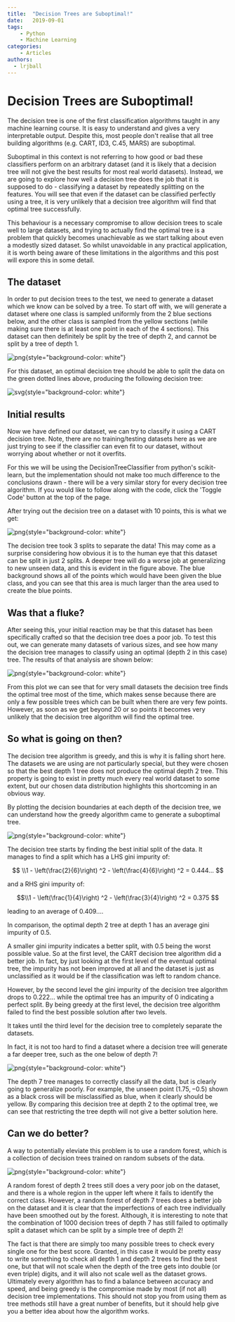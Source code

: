 ```yaml
---
title:  "Decision Trees are Suboptimal!"
date:   2019-09-01
tags:
    - Python
    - Machine Learning
categories:
    - Articles
authors:
  - lrjball
---
```


# Decision Trees are Suboptimal!

The decision tree is one of the first classification algorithms taught in any machine learning course. It is easy to understand and gives a very interpretable output. Despite this, most people don't realise that all tree building algorithms (e.g. CART, ID3, C.45, MARS) are suboptimal.

<!-- more -->

Suboptimal in this context is not referring to how good or bad these classifiers perform on an arbitrary dataset (and it is likely that a decision tree will not give the best results for most real world datasets). Instead, we are going to explore how well a decision tree does the job that it is supposed to do - classifying a dataset by repeatedly splitting on the features. You will see that even if the dataset can be classified perfectly using a tree, it is very unlikely that a decision tree algorithm will find that optimal tree successfully.

This behaviour is a necessary compromise to allow decision trees to scale well to large datasets, and trying to actually find the optimal tree is a problem that quickly becomes unachievable as we start talking about even a modestly sized dataset. So whilst unavoidable in any practical application, it is worth being aware of these limitations in the algorithms and this post will expore this in some detail.


## The dataset


In order to put decision trees to the test, we need to generate a dataset which we know can be solved by a tree. To start off with, we will generate a dataset where one class is sampled uniformly from the 2 blue sections below, and the other class is sampled from the yellow sections (while making sure there is at least one point in each of the 4 sections). This dataset can then definitely be split by the tree of depth 2, and cannot be split by a tree of depth 1.


![png](/assets/suboptimal_decision_trees/output_5_0.png){style="background-color: white"}


For this dataset, an optimal decision tree should be able to split the data on the green dotted lines above, 
producing the following decision tree:






![svg](/assets/suboptimal_decision_trees/output_7_0.svg){style="background-color: white"}



## Initial results

Now we have defined our dataset, we can try to classify it using a CART decision tree. Note, there are no training/testing datasets here as we are just trying to see if the classifier can even fit to our dataset, without worrying about whether or not it overfits. 

For this we will be using the DecisionTreeClassifier from python's scikit-learn, but the implementation should not make too much difference to the conclusions drawn - there will be a very similar story for every decision tree algorithm. If you would like to follow along with the code, click the 'Toggle Code' button at the top of the page.

After trying out the decision tree on a dataset with 10 points, this is what we get:


![png](/assets/suboptimal_decision_trees/output_9_1.png){style="background-color: white"}


The decision tree took 3 splits to separate the data! This may come as a surprise considering how obvious it is to the human eye that this dataset can be split in just 2 splits. A deeper tree will do a worse job at generalizing to new unseen data, and this is evident in the figure above. The blue background shows all of the points which would have been given the blue class, and you can see that this area is much larger than the area used to create the blue points.

## Was that a fluke?

After seeing this, your initial reaction may be that this dataset has been specifically crafted so that the decision tree does a poor job. To test this out, we can generate many datasets of various sizes, and see how many the decision tree manages to classify using an optimal (depth 2 in this case) tree. The results of that analysis are shown below:

![png](/assets/suboptimal_decision_trees/output_11_0.png){style="background-color: white"}


From this plot we can see that for very small datasets the decision tree finds the optimal tree most of the time, which makes sense because there are only a few possible trees which can be built when there are very few points. However, as soon as we get beyond 20 or so points it becomes very unlikely that the decision tree algorithm will find the optimal tree.

## So what is going on then?

The decision tree algorithm is greedy, and this is why it is falling short here. The datasets we are using are not particularly special, but they were chosen so that the best depth 1 tree does not produce the optimal depth 2 tree. This property is going to exist in pretty much every real world dataset to some extent, but our chosen data distribution highlights this shortcoming in an obvious way.

By plotting the decision boundaries at each depth of the decision tree, we can understand how the greedy algorithm came to generate a suboptimal tree.


![png](/assets/suboptimal_decision_trees/output_13_0.png){style="background-color: white"}


The decision tree starts by finding the best initial split of the data. It manages to find a split which has a LHS gini impurity of:

$$
\\1 - \left(\frac{2}{6}\right) ^2 - \left(\frac{4}{6}\right) ^2 = 0.444... 
$$

and a RHS gini impurity of:

$$\\1 - \left(\frac{1}{4}\right) ^2 - \left(\frac{3}{4}\right) ^2 = 0.375 $$

leading to an average of $0.409...$.

In comparison, the optimal depth 2 tree at depth 1 has an average gini impurity of $0.5$.

A smaller gini impurity indicates a better split, with 0.5 being the worst possible value. So at the first level, the CART decision tree algorithm did a better job. In fact, by just looking at the first level of the eventual optimal tree, the impurity has not been improved at all and the dataset is just as unclassified as it would be if the classification was left to random chance.

However, by the second level the gini impurity of the decision tree algorithm drops to $0.222...$ while the optimal tree has an impurity of 0 indicating a perfect split. By being greedy at the first level, the decision tree algorithm failed to find the best possible solution after two levels.

It takes until the third level for the decision tree to completely separate the datasets.

In fact, it is not too hard to find a dataset where a decision tree will generate a far deeper tree, such as the one below of depth 7!


![png](/assets/suboptimal_decision_trees/output_15_1.png){style="background-color: white"}


The depth 7 tree manages to correctly classify all the data, but is clearly going to generalize poorly. For example, the unseen point $(1.75, -0.5)$ shown as a black cross will be misclassified as blue, when it clearly should be yellow. By comparing this decision tree at depth 2 to the optimal tree, we can see that restricting the tree depth will not give a better solution here.

## Can we do better?

A way to potentially eleviate this problem is to use a random forest, which is a collection of decision trees trained on random subsets of the data.


![png](/assets/suboptimal_decision_trees/output_17_0.png){style="background-color: white"}


A random forest of depth 2 trees still does a very poor job on the dataset, and there is a whole region in the upper left where it fails to identify the correct class. However, a random forest of depth 7 trees does a better job on the dataset and it is clear that the imperfections of each tree individually have been smoothed out by the forest. Although, it is interesting to note that the combination of 1000 decision trees of depth 7 has still failed to optimally split a dataset which can be split by a simple tree of depth 2!

The fact is that there are simply too many possible trees to check every single one for the best score. Granted, in this case it would be pretty easy to write something to check all depth 1 and depth 2 trees to find the best one, but that will not scale when the depth of the tree gets into double (or even triple) digits, and it will also not scale well as the dataset grows. Ultimately every algorithm has to find a balance between accuracy and speed, and being greedy is the compromise made by most (if not all) decision tree implementations. This should not stop you from using them as tree methods still have a great number of benefits, but it should help give you a better idea about how the algorithm works.
